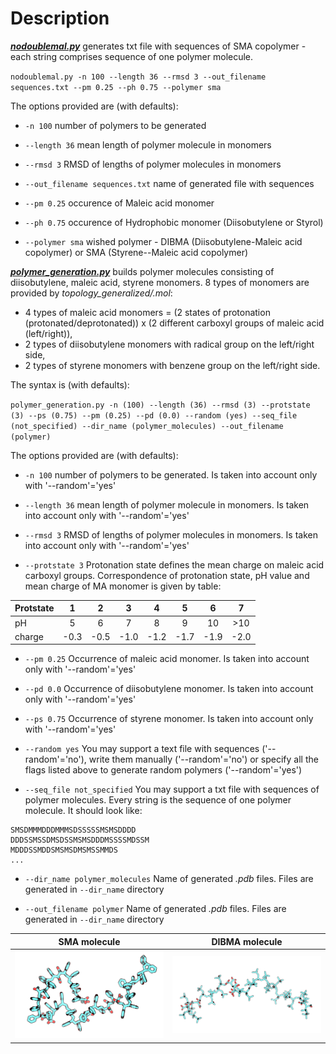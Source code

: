 # Description

[***nodoublemal.py***](nodoublemal.py) generates txt file with sequences of SMA copolymer - each string comprises sequence of one polymer molecule.

`nodoublemal.py -n 100 --length 36 --rmsd 3 --out_filename sequences.txt --pm 0.25 --ph 0.75 --polymer sma`

The options provided are (with defaults):

- `-n 100` number of polymers to be generated

- `--length 36` mean length of polymer molecule in monomers

- `--rmsd 3` RMSD of lengths of polymer molecules in monomers

- `--out_filename sequences.txt` name of generated file with sequences

- `--pm 0.25` occurence of Maleic acid monomer

- `--ph 0.75` occurence of Hydrophobic monomer (Diisobutylene or Styrol)

- `--polymer sma` wished polymer - DIBMA (Diisobutylene-Maleic acid copolymer) or SMA (Styrene--Maleic acid copolymer)


[***polymer_generation.py***](polymer_generation.py) builds polymer molecules consisting of diisobutylene, maleic acid, styrene monomers. 8 types of monomers are provided by *topology_generalized/.mol*:
- 4 types of maleic acid monomers = (2 states of protonation (protonated/deprotonated)) x (2 different carboxyl groups of maleic acid (left/right)),
- 2 types of diisobutylene monomers with radical group on the left/right side,
- 2 types of styrene monomers with benzene group on the left/right side.

The syntax is (with defaults):

`polymer_generation.py -n (100) --length (36) --rmsd (3) --protstate (3) --ps (0.75) --pm (0.25) --pd (0.0) --random (yes) --seq_file (not_specified) --dir_name (polymer_molecules) --out_filename (polymer)`

The options provided are (with defaults):

- `-n 100` number of polymers to be generated. Is taken into account only with '--random'='yes'

- `--length 36` mean length of polymer molecule in monomers. Is taken into account only with '--random'='yes'

- `--rmsd 3` RMSD of lengths of polymer molecules in monomers. Is taken into account only with '--random'='yes'

- `--protstate 3` Protonation state defines the mean charge on maleic acid carboxyl groups. Correspondence of protonation state, pH value and mean charge of MA monomer is given by table:

| Protstate   | 1 | 2 | 3 | 4 | 5 | 6 | 7 |
|:---|:---:|:---:|:---:|:---:|:---:|:---:|:---:|
| pH  | 5 | 6 | 7 | 8 | 9 | 10 | >10 |
| charge | -0.3 | -0.5 | -1.0 | -1.2 | -1.7 | -1.9 | -2.0 |

- `--pm 0.25` Occurrence of maleic acid monomer. Is taken into account only with '--random'='yes'

- `--pd 0.0` Occurrence of diisobutylene monomer. Is taken into account only with '--random'='yes'

- `--ps 0.75` Occurrence of styrene monomer. Is taken into account only with '--random'='yes'

- `--random yes` You may support a text file with sequences ('--random'='no'), write them manually ('--random'='no') or specify all the flags listed above to generate random polymers ('--random'='yes')        

- `--seq_file not_specified` You may support a txt file with sequences of polymer molecules. Every string is the sequence of one polymer molecule. It should look like:
```
SMSDMMMDDDMMMSDSSSSSMSMSDDDD 
DDDSSMSSDMSDSSMSMSDDDMSSSSMDSSM 
MDDDSSMDDSMSMSDMSMSSMMDS 
...                          
```

- `--dir_name polymer_molecules` Name of generated *.pdb* files. Files are generated in `--dir_name` directory

- `--out_filename polymer` Name of generated *.pdb* files. Files are generated in `--dir_name` directory

|SMA molecule|DIBMA molecule|
|----|----|
|![SMA](../images/pol_SMA.png)|![DIBMA](../images/pol_DIBMA.png)|
